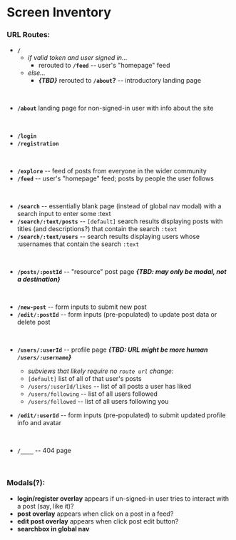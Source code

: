 # Screen Inventory

### URL Routes:
* **`/`** 
    * _if valid token and user signed in..._ 
      * rerouted to **`/feed`** -- user's "homepage" feed 
    * _else..._ 
      * _**{TBD}**_ rerouted to **`/about`?** -- introductory landing page

<br />
    
* **`/about`** landing page for non-signed-in user with info about the site

<br />
    
* **`/login`**
* **`/registration`**

<br />

* **`/explore`** -- feed of posts from everyone in the wider community
* **`/feed`** -- user's "homepage" feed; posts by people the user follows

<br />

* **`/search`** -- essentially blank page (instead of global nav modal) with a search input to enter some :text
* **`/search/:text/posts`** -- `[default]` search results displaying posts with titles (and descriptions?) that contain the search `:text`
* **`/search/:text/users`** -- search results displaying users whose :usernames that contain the search `:text`

<br />
  
* **`/posts/:postId`** -- "resource" post page _**{TBD: may only be modal, not a destination}**_

<br />

* **`/new-post`** -- form inputs to submit new post
* **`/edit/:postId`** -- form inputs (pre-populated) to update post data or delete post

<br />

* **`/users/:userId`** -- profile page _**{TBD: URL might be more human `/users/:username`}**_
  * _subviews that likely require no `route url` change:_
  * `[default]` list of all of that user's posts 
  * `/users/:userId/likes` -- list of all posts a user has liked
  * `/users/following` -- list of all users followed
  * `/users/followed` -- list of all users following you
  
* **`/edit/:userId`** -- form inputs (pre-populated) to submit updated profile info and avatar

<br />

* **`/____`** -- 404 page

<br />

### Modals(?):
* **login/register overlay** appears if un-signed-in user tries to interact with a post (say, like it)?
* **post overlay** appears when click on a post in a feed?
* **edit post overlay** appears when click post edit button?
* **searchbox in global nav**

<br />

